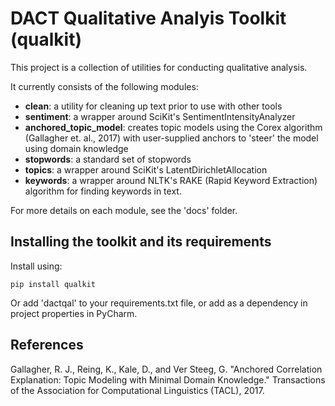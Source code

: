 # DACT Qualitative Analyis Toolkit (qualkit)

This project is a collection of utilities for conducting qualitative
analysis.

It currently consists of the following modules:

* **clean**: a utility for cleaning up text prior to use with other tools
* **sentiment**: a wrapper around SciKit's SentimentIntensityAnalyzer
* **anchored_topic_model**: creates topic models using the Corex algorithm (Gallagher et. al., 2017) with user-supplied anchors to 'steer' the model using domain knowledge
* **stopwords**: a standard set of stopwords
* **topics**: a wrapper around SciKit's LatentDirichletAllocation
* **keywords**: a wrapper around NLTK's RAKE (Rapid Keyword Extraction) algorithm for finding
keywords in text.
  
For more details on each module, see the 'docs' folder.

## Installing the toolkit and its requirements

Install using:

    pip install qualkit

Or add 'dactqal' to your requirements.txt file, or add as
a dependency in project properties in PyCharm.

## References

Gallagher, R. J., Reing, K., Kale, D., and Ver Steeg, G. "Anchored Correlation Explanation: Topic Modeling with Minimal Domain Knowledge." Transactions of the Association for Computational Linguistics (TACL), 2017.